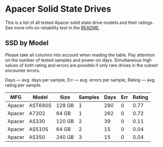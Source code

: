 Apacer Solid State Drives
=========================

This is a list of all tested Apacer solid state drive models and their ratings. See
more info on reliability test in the [README](https://github.com/linuxhw/SMART).

SSD by Model
------------

Please take all columns into account when reading the table. Pay attention on the
number of tested samples and power-on days. Simultaneous high values of both rating
and errors are possible if only rare drives in the subset encounter errors.

Days   — avg. days per sample,
Err    — avg. errors per sample,
Rating — avg. rating per sample.

| MFG       | Model              | Size   | Samples | Days  | Err   | Rating |
|-----------|--------------------|--------|---------|-------|-------|--------|
| Apacer    | AST680S            | 128 GB | 1       | 280   | 0     | 0.77   |
| Apacer    | A7202              | 64 GB  | 1       | 262   | 0     | 0.72   |
| Apacer    | AS330              | 120 GB | 2       | 39    | 0     | 0.11   |
| Apacer    | AS510S             | 64 GB  | 2       | 15    | 0     | 0.04   |
| Apacer    | AS350              | 240 GB | 3       | 15    | 0     | 0.04   |
